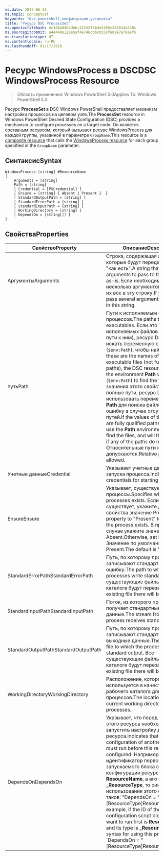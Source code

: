 ```yaml
---
ms.date: 2017-06-12
ms.topic: conceptual
keywords: "dsc,powershell,конфигурация,установка"
title: "Ресурс DSC ProcessSet"
ms.openlocfilehash: ec1d6a04b5debc22fe2f3b4a4396c385514a3b0c
ms.sourcegitcommit: a444406120e5af4e746cbbc0558fe89a7e78aef6
ms.translationtype: HT
ms.contentlocale: ru-RU
ms.lasthandoff: 01/17/2018
---
```

# <a name="dsc-windowsprocess-resource"></a><span data-ttu-id="9f1e9-103">Ресурс WindowsProcess в DSC</span><span class="sxs-lookup"><span data-stu-id="9f1e9-103">DSC WindowsProcess Resource</span></span>

> <span data-ttu-id="9f1e9-104">Область применения: Windows PowerShell 5.0</span><span class="sxs-lookup"><span data-stu-id="9f1e9-104">Applies To: Windows PowerShell 5.0</span></span>

<span data-ttu-id="9f1e9-105">Ресурс **ProcessSet** в DSC Windows PowerShell предоставляет механизм настройки процессов на целевом узле.</span><span class="sxs-lookup"><span data-stu-id="9f1e9-105">The **ProcessSet** resource in Windows PowerShell Desired State Configuration (DSC) provides a mechanism to configure processes on a target node.</span></span> <span data-ttu-id="9f1e9-106">Он является [составным ресурсом](authoringResourceComposite.md), который вызывает [ресурс WindowsProcess](windowsProcessResource.md) для каждой группы, указанной в параметре `GroupName`.</span><span class="sxs-lookup"><span data-stu-id="9f1e9-106">This resource is a [composite resource](authoringResourceComposite.md) that calls the [WindowsProcess resource](windowsProcessResource.md) for each group specified in the `GroupName` parameter.</span></span>

## <a name="syntax"></a><span data-ttu-id="9f1e9-107">Синтаксис</span><span class="sxs-lookup"><span data-stu-id="9f1e9-107">Syntax</span></span>

```
WindowsProcess [string] #ResourceName
{
    Arguments = [string]
    Path = [string]
    [ Credential = [PSCredential] ]
    [ Ensure = [string] { Absent | Present }  ]
    [ StandardOutputPath = [string] ]
    [ StandardErrorPath = [string] ]
    [ StandardInputPath = [string] ]   
    [ WorkingDirectory = [string] ]
    [ DependsOn = [string[]] ]
}
```

## <a name="properties"></a><span data-ttu-id="9f1e9-108">Свойства</span><span class="sxs-lookup"><span data-stu-id="9f1e9-108">Properties</span></span>
|  <span data-ttu-id="9f1e9-109">Свойство</span><span class="sxs-lookup"><span data-stu-id="9f1e9-109">Property</span></span>  |  <span data-ttu-id="9f1e9-110">Описание</span><span class="sxs-lookup"><span data-stu-id="9f1e9-110">Description</span></span>   | 
|---|---| 
| <span data-ttu-id="9f1e9-111">Аргументы</span><span class="sxs-lookup"><span data-stu-id="9f1e9-111">Arguments</span></span>| <span data-ttu-id="9f1e9-112">Строка, содержащая аргументы, которые будут переданы процессу "как есть".</span><span class="sxs-lookup"><span data-stu-id="9f1e9-112">A string that contains arguments to pass to the process as-is.</span></span> <span data-ttu-id="9f1e9-113">Если необходимо передать несколько аргументов, поместите их все в эту строку.</span><span class="sxs-lookup"><span data-stu-id="9f1e9-113">If you need to pass several arguments, put them all in this string.</span></span>| 
| <span data-ttu-id="9f1e9-114">путь</span><span class="sxs-lookup"><span data-stu-id="9f1e9-114">Path</span></span>| <span data-ttu-id="9f1e9-115">Пути к исполняемым файлам процессов.</span><span class="sxs-lookup"><span data-stu-id="9f1e9-115">The paths to the process executables.</span></span> <span data-ttu-id="9f1e9-116">Если это имена исполняемых файлов (а не полные пути к ним), ресурс DSC будет искать переменную среды **Path** (`$env:Path`), чтобы найти файлы.</span><span class="sxs-lookup"><span data-stu-id="9f1e9-116">If these are the names of the executable files (not fully qualified paths), the DSC resource will search the environment **Path** variable (`$env:Path`) to find the files.</span></span> <span data-ttu-id="9f1e9-117">Если значения этого свойства — полные пути, ресурс DSC не будет использовать переменную среды **Path** для поиска файлов и вызовет ошибку в случае отсутствия путей.</span><span class="sxs-lookup"><span data-stu-id="9f1e9-117">If the values of this property are fully qualified paths, DSC will not use the **Path** environment variable to find the files, and will throw an error if any of the paths do not exist.</span></span> <span data-ttu-id="9f1e9-118">Относительные пути не допускаются.</span><span class="sxs-lookup"><span data-stu-id="9f1e9-118">Relative paths are not allowed.</span></span>| 
| <span data-ttu-id="9f1e9-119">Учетные данные</span><span class="sxs-lookup"><span data-stu-id="9f1e9-119">Credential</span></span>| <span data-ttu-id="9f1e9-120">Указывает учетные данные для запуска процесса.</span><span class="sxs-lookup"><span data-stu-id="9f1e9-120">Indicates the credentials for starting the process.</span></span>| 
| <span data-ttu-id="9f1e9-121">Ensure</span><span class="sxs-lookup"><span data-stu-id="9f1e9-121">Ensure</span></span>| <span data-ttu-id="9f1e9-122">Указывает, существуют ли процессы.</span><span class="sxs-lookup"><span data-stu-id="9f1e9-122">Specifies whether the processes exists.</span></span> <span data-ttu-id="9f1e9-123">Если процесс существует, укажите для этого свойства значение Present.</span><span class="sxs-lookup"><span data-stu-id="9f1e9-123">Set this property to "Present" to ensure that the process exists.</span></span> <span data-ttu-id="9f1e9-124">В противном случае укажите значение Absent.</span><span class="sxs-lookup"><span data-stu-id="9f1e9-124">Otherwise, set it to "Absent".</span></span> <span data-ttu-id="9f1e9-125">Значение по умолчанию — Present.</span><span class="sxs-lookup"><span data-stu-id="9f1e9-125">The default is "Present".</span></span>| 
| <span data-ttu-id="9f1e9-126">StandardErrorPath</span><span class="sxs-lookup"><span data-stu-id="9f1e9-126">StandardErrorPath</span></span>| <span data-ttu-id="9f1e9-127">Путь, по которому процессы записывают стандартную ошибку.</span><span class="sxs-lookup"><span data-stu-id="9f1e9-127">The path to which the processes write standard error.</span></span> <span data-ttu-id="9f1e9-128">Все существующие файлы в этом каталоге будут перезаписаны.</span><span class="sxs-lookup"><span data-stu-id="9f1e9-128">Any existing file there will be overwritten.</span></span>| 
| <span data-ttu-id="9f1e9-129">StandardInputPath</span><span class="sxs-lookup"><span data-stu-id="9f1e9-129">StandardInputPath</span></span>| <span data-ttu-id="9f1e9-130">Поток, из которого процесс получает стандартные входные данные.</span><span class="sxs-lookup"><span data-stu-id="9f1e9-130">The stream from which the process receives standard input.</span></span>| 
| <span data-ttu-id="9f1e9-131">StandardOutputPath</span><span class="sxs-lookup"><span data-stu-id="9f1e9-131">StandardOutputPath</span></span>| <span data-ttu-id="9f1e9-132">Путь, по которому процессы записывают стандартные выходные данные.</span><span class="sxs-lookup"><span data-stu-id="9f1e9-132">The path of the file to which the processes write standard output.</span></span> <span data-ttu-id="9f1e9-133">Все существующие файлы в этом каталоге будут перезаписаны.</span><span class="sxs-lookup"><span data-stu-id="9f1e9-133">Any existing file there will be overwritten.</span></span>| 
| <span data-ttu-id="9f1e9-134">WorkingDirectory</span><span class="sxs-lookup"><span data-stu-id="9f1e9-134">WorkingDirectory</span></span>| <span data-ttu-id="9f1e9-135">Расположение, которое используется в качестве текущего рабочего каталога для процессов.</span><span class="sxs-lookup"><span data-stu-id="9f1e9-135">The location used as the current working directory for the processes.</span></span>| 
| <span data-ttu-id="9f1e9-136">DependsOn</span><span class="sxs-lookup"><span data-stu-id="9f1e9-136">DependsOn</span></span> | <span data-ttu-id="9f1e9-137">Указывает, что перед настройкой этого ресурса необходимо запустить настройку другого ресурса.</span><span class="sxs-lookup"><span data-stu-id="9f1e9-137">Indicates that the configuration of another resource must run before this resource is configured.</span></span> <span data-ttu-id="9f1e9-138">Например, если идентификатор первого запускаемого блока скрипта для конфигурации ресурса — **ResourceName**, а его тип — **_ResourceType**, то синтаксис использования этого свойства таков: "DependsOn = "[ResourceType]ResourceName"".</span><span class="sxs-lookup"><span data-stu-id="9f1e9-138">For example, if the ID of the resource configuration script block that you want to run first is **ResourceName** and its type is **_ResourceType**, the syntax for using this property is \`DependsOn = "[ResourceType]ResourceName"\`\` .</span></span>| 

